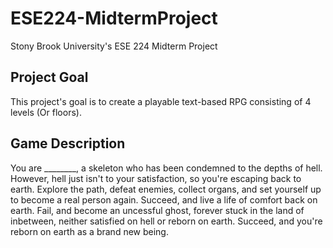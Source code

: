 # ESE224-MidtermProject

Stony Brook University's ESE 224 Midterm Project

## Project Goal
This project's goal is to create a playable text-based RPG consisting of 4 levels (Or floors).
## Game Description
You are ________, a skeleton who has been condemned to the depths of hell. However, hell just isn't to your satisfaction, so you're escaping back to earth. Explore the path, defeat enemies, collect organs, and set yourself up to become a real person again. Succeed, and live a life of comfort back on earth. Fail, and become an uncessful ghost, forever stuck in the land of inbetween, neither satisfied on hell or reborn on earth. Succeed, and you're reborn on earth as a brand new being. 